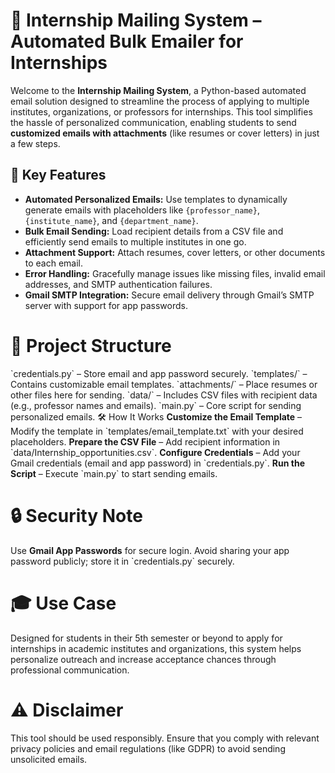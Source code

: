 # 📧 Internship Mailing System – Automated Bulk Emailer for Internships

Welcome to the **Internship Mailing System**, a Python-based automated email solution designed to streamline the process of applying to multiple institutes, organizations, or professors for internships. This tool simplifies the hassle of personalized communication, enabling students to send **customized emails with attachments** (like resumes or cover letters) in just a few steps.

## 🚀 Key Features
- **Automated Personalized Emails:** Use templates to dynamically generate emails with placeholders like `{professor_name}`, `{institute_name}`, and `{department_name}`.
- **Bulk Email Sending:** Load recipient details from a CSV file and efficiently send emails to multiple institutes in one go.
- **Attachment Support:** Attach resumes, cover letters, or other documents to each email.
- **Error Handling:** Gracefully manage issues like missing files, invalid email addresses, and SMTP authentication failures.
- **Gmail SMTP Integration:** Secure email delivery through Gmail’s SMTP server with support for app passwords.

<h1>📂 Project Structure</h1>
`credentials.py` – Store email and app password securely.
`templates/` – Contains customizable email templates.
`attachments/` – Place resumes or other files here for sending.
`data/` – Includes CSV files with recipient data (e.g., professor names and emails).
`main.py` – Core script for sending personalized emails.

</h1>🛠️ How It Works</h1>
<b>Customize the Email Template</b> – Modify the template in `templates/email_template.txt` with your desired placeholders.
<b>Prepare the CSV File</b> – Add recipient information in `data/Internship_opportunities.csv`.
<b>Configure Credentials</b> – Add your Gmail credentials (email and app password) in `credentials.py`.
<b>Run the Script</b> – Execute `main.py` to start sending emails.

<h1>🔒 Security Note</h1>
Use <b>Gmail App Passwords</b> for secure login.
Avoid sharing your app password publicly; store it in `credentials.py` securely.

<h1>🎓 Use Case</h1>
Designed for students in their 5th semester or beyond to apply for internships in academic institutes and organizations, this system helps personalize outreach and increase acceptance chances through professional communication.

<h1>⚠️ Disclaimer</h1>
This tool should be used responsibly. Ensure that you comply with relevant privacy policies and email regulations (like GDPR) to avoid sending unsolicited emails.
